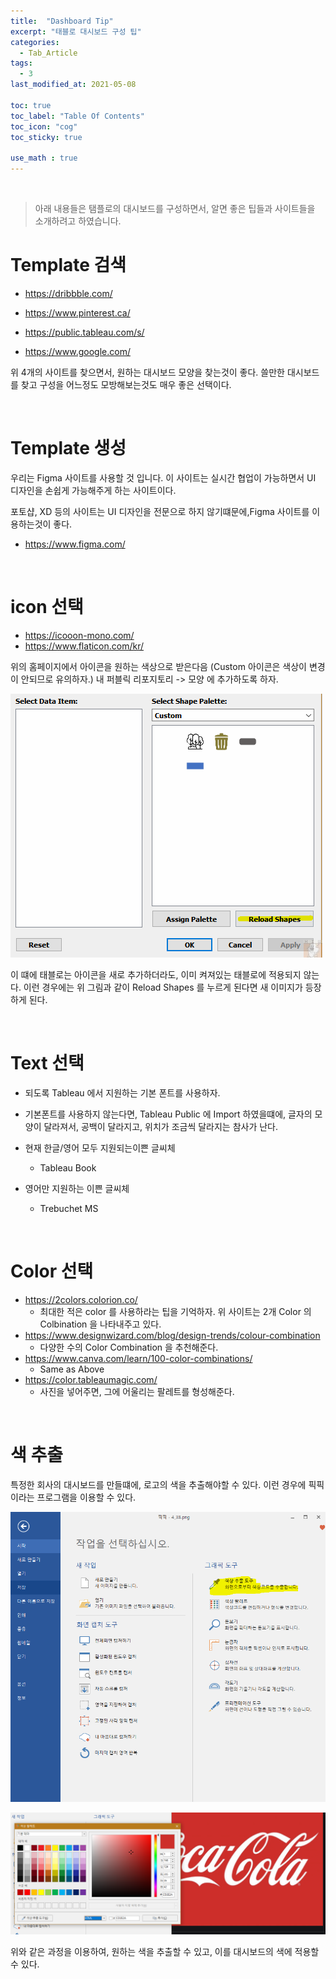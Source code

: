 ```yaml
---
title:  "Dashboard Tip"
excerpt: "태블로 대시보드 구성 팁"
categories:
  - Tab_Article
tags:
  - 3
last_modified_at: 2021-05-08

toc: true
toc_label: "Table Of Contents"
toc_icon: "cog"
toc_sticky: true

use_math : true
---
```


<br>

> 아래 내용들은 탬플로의 대시보드를 구성하면서, 알면 좋은 팁들과 사이트들을 소개하려고 하였습니다. 

# Template 검색

- <https://dribbble.com/>
- <https://www.pinterest.ca/>

- <https://public.tableau.com/s/>
- https://www.google.com/

위 4개의 사이트를 찾으면서, 원하는 대시보드 모양을 찾는것이 좋다. 쓸만한 대시보드를 찾고 구성을 어느정도 모방해보는것도 매우 좋은 선택이다.

<br>

# Template 생성

우리는 Figma 사이트를 사용할 것 입니다. 이 사이트는 실시간 협업이 가능하면서 UI 디자인을 손쉽게 가능해주게 하는 사이트이다.

포토샵, XD 등의 사이트는 UI 디자인을 전문으로 하지 않기떄문에,Figma 사이트를 이용하는것이 좋다.

- <https://www.figma.com/>

<br>

# icon 선택

-  <https://icooon-mono.com/>
- <https://www.flaticon.com/kr/>

위의 홈페이지에서 아이콘을 원하는 색상으로 받은다음 (Custom 아이콘은 색상이 변경이 안되므로 유의하자.) 내 퍼블릭 리포지토리 -> 모양 에 추가하도록 하자. 

![png](/assets/images/Tab_Article/5_3.png)

이 떄에 태블로는 아이콘을 새로 추가하더라도, 이미 켜져있는 태블로에 적용되지 않는다. 이런 경우에는 위 그림과 같이 Reload Shapes 를 누르게 된다면 새 이미지가 등장하게 된다. 

<br>



# Text 선택

- 되도록 Tableau 에서 지원하는 기본 폰트를 사용하자.
- 기본폰트를 사용하지 않는다면, Tableau Public 에 Import 하였을떄에, 글자의 모양이 달라져서, 공백이 달라지고, 위치가 조금씩 달라지는 참사가 난다.
- 현재 한글/영어 모두 지원되는이쁜 글씨체
  - Tableau Book

- 영어만 지원하는 이쁜 글씨체
  - Trebuchet MS

<br>



# Color 선택

- https://2colors.colorion.co/
  - 최대한 적은 color 를 사용하라는 팁을 기억하자. 위 사이트는 2개 Color 의 Colbination 을 나타내주고 있다.
- https://www.designwizard.com/blog/design-trends/colour-combination
  - 다양한 수의 Color Combination 을 추천해준다.
- https://www.canva.com/learn/100-color-combinations/
  - Same as Above
- https://color.tableaumagic.com/
  - 사진을 넣어주면, 그에 어울리는 팔레트를 형성해준다. 

<br>

# 색 추출

특정한 회사의 대시보드를 만들떄에, 로고의 색을 추출해야할 수 있다. 이런 경우에 픽픽 이라는 프로그램을 이용할 수 있다.

![png](/assets/images/Tab_Article/5_1.png)

![png](/assets/images/Tab_Article/5_2.png)

위와 같은 과정을 이용하여, 원하는 색을 추출할 수 있고, 이를 대시보드의 색에 적용할 수 있다.



